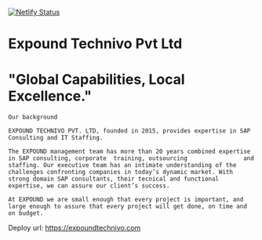 [![Netlify Status](https://api.netlify.com/api/v1/badges/821c7660-79e3-4963-81aa-7662cfce6dc3/deploy-status)](https://app.netlify.com/sites/expound/deploys)

# Expound Technivo Pvt Ltd
# "Global Capabilities, Local Excellence."

    Our background 

    EXPOUND TECHNIVO PVT. LTD, founded in 2015, provides expertise in SAP Consulting and IT Staffing.

    The EXPOUND management team has more than 20 years combined expertise in SAP consulting, corporate  training, outsourcing                and staffing. Our executive team has an intimate understanding of the challenges confronting companies in today’s dynamic market. With strong domain SAP consultants, their tecnical and functional expertise, we can assure our client’s success.

    At EXPOUND we are small enough that every project is important, and large enough to assure that every project will get done, on time and on budget.
    
Deploy url: https://expoundtechnivo.com


